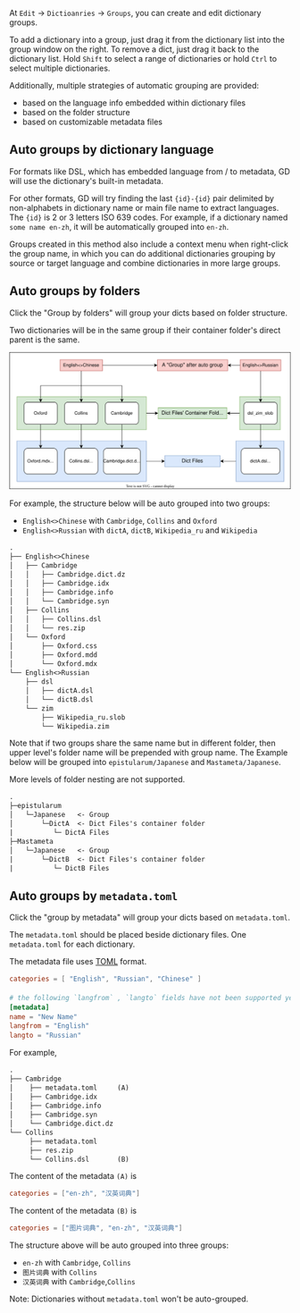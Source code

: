 At `Edit` -> `Dictioanries` -> `Groups`, you can create and edit dictionary groups.

To add a dictionary into a group, just drag it from the dictionary list into the group window on the right. To remove a dict, just drag it back to the dictionary list. Hold `Shift` to select a range of dictionaries or hold `Ctrl` to select multiple dictionaries.

Additionally, multiple strategies of automatic grouping are provided:

* based on the language info embedded within dictionary files
* based on the folder structure
* based on customizable metadata files

## Auto groups by dictionary language

For formats like DSL, which has embedded language from / to metadata, GD will use the dictionary's built-in metadata.

For other formats, GD will try finding the last `{id}-{id}` pair delimited by non-alphabets in dictionary name or main file name to extract languages. The `{id}` is 2 or 3 letters ISO 639 codes. For example, if a dictionary named `some name en-zh`, it will be automatically grouped into `en-zh`.

Groups created in this method also include a context menu when right-click the group name, in which you can do additional dictionaries grouping by source or target language and combine dictionaries in more large groups.

## Auto groups by folders

Click the "Group by folders" will group your dicts based on folder structure.

Two dictionaries will be in the same group if their container folder's direct parent is the same.

![Auto Group By Folder](img/autoGroupByFolder.svg)

For example, the structure below will be auto grouped into two groups:

* `English<>Chinese` with `Cambridge`, `Collins` and `Oxford`
* `English<>Russian` with `dictA`, `dictB`, `Wikipedia_ru` and `Wikipedia`

```
.
├── English<>Chinese
│   ├── Cambridge
│   │   ├── Cambridge.dict.dz
│   │   ├── Cambridge.idx
│   │   ├── Cambridge.info
│   │   └── Cambridge.syn
│   ├── Collins
│   │   ├── Collins.dsl
│   │   └── res.zip
│   └── Oxford
│       ├── Oxford.css
│       ├── Oxford.mdd
│       └── Oxford.mdx
└── English<>Russian
    ├── dsl
    │   ├── dictA.dsl
    │   └── dictB.dsl
    └── zim
        ├── Wikipedia_ru.slob
        └── Wikipedia.zim
```

Note that if two groups share the same name but in different folder, then upper level's folder name will be prepended with group name. The Example below will be grouped into `epistularum/Japanese` and `Mastameta/Japanese`.

More levels of folder nesting are not supported.

```
.
├─epistularum
│   └─Japanese   <- Group
│       └─DictA  <- Dict Files's container folder
|          └─ DictA Files
├─Mastameta
│   └─Japanese   <- Group
|       └─DictB  <- Dict Files's container folder
|          └─ DictB Files  
```

## Auto groups by `metadata.toml`

Click the "group by metadata" will group your dicts based on `metadata.toml`.

The `metadata.toml` should be placed beside dictionary files. One `metadata.toml` for each dictionary.

The metadata file uses [TOML](https://toml.io) format.

```toml
categories = [ "English", "Russian", "Chinese" ]

# the following `langfrom` , `langto` fields have not been supported yet.
[metadata]
name = "New Name"
langfrom = "English"
langto = "Russian"
```

For example,

```
.
├── Cambridge
│    ├── metadata.toml     (A)
│    ├── Cambridge.idx
│    ├── Cambridge.info
│    ├── Cambridge.syn
│    └── Cambridge.dict.dz    
└── Collins
     ├── metadata.toml
     ├── res.zip
     └── Collins.dsl       (B)  

```

The content of the metadata `(A)` is
```toml
categories = ["en-zh", "汉英词典"]
```

The content of the metadata `(B)` is
```toml
categories = ["图片词典", "en-zh", "汉英词典"]
```

The structure above will be auto grouped into three groups:

* `en-zh` with `Cambridge`, `Collins`
* `图片词典` with `Collins`
* `汉英词典` with `Cambridge`,`Collins`

Note: Dictionaries without `metadata.toml` won't be auto-grouped.
